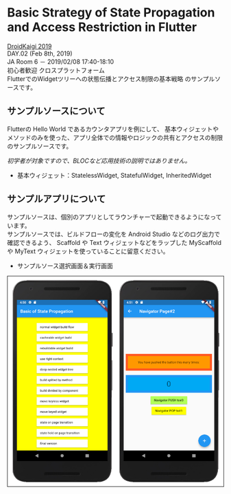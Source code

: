 # Basic Strategy of State Propagation and Access Restriction in Flutter

[DroidKaigi 2019](https://droidkaigi.jp/2019/timetable/70887)  
DAY.02 (Feb 8th, 2019)  
JA Room 6 － 2019/02/08 17:40-18:10  
初心者歓迎 クロスプラットフォーム  
FlutterでのWidgetツリーへの状態伝播とアクセス制限の基本戦略 のサンプルソースです。


## サンプルソースについて

Flutterの Hello World であるカウンタアプリを例にして、
基本ウィジェットやメソッドのみを使った、アプリ全体での情報やロジックの共有とアクセスの制限のサンプルソースです。

_初学者が対象ですので、BLOCなど応用技術の説明ではありません。_
- 基本ウィジェット：StatelessWidget, StatefulWidget, InheritedWidget

## サンプルアプリについて

サンプルソースは、個別のアプリとしてラウンチャーで起動できるようになっています。  
サンプルソースでは、ビルドフローの変化を Android Studio などのログ出力で確認できるよう、
Scaffold や Text ウィジェットなどをラップした MyScaffold や MyText ウィジェットを使っていることに留意ください。

- サンプルソース選択画面＆実行画面  
<img src="doc/sample_app_image.png" width="600px" border="1" />

